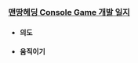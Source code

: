 ### [맨땅헤딩 Console Game 개발 일지](https://github.com/bluestronica/bluestronica.github.io/blob/main/ConsoleGames/DevelopmentLog.md)
- #### 의도
- #### 움직이기